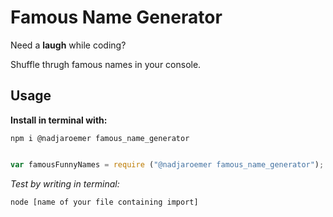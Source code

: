 # Famous Name Generator

Need a **laugh** while coding? 

Shuffle thrugh famous names in your console.

## Usage

**Install in terminal with:**

`npm i @nadjaroemer famous_name_generator` 

```javascript

var famousFunnyNames = require ("@nadjaroemer famous_name_generator");
```

*Test by writing in terminal:*

`node [name of your file containing import]`